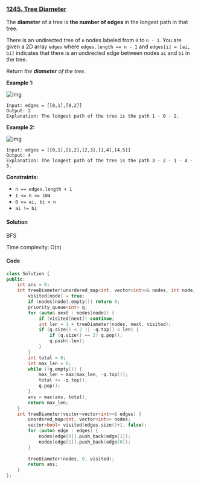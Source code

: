 ### [1245. Tree Diameter](https://leetcode.com/problems/tree-diameter/)

The **diameter** of a tree is **the number of edges** in the longest path in that tree.

There is an undirected tree of `n` nodes labeled from `0` to `n - 1`. You are given a 2D array `edges` where `edges.length == n - 1` and `edges[i] = [ai, bi]` indicates that there is an undirected edge between nodes `ai` and `bi` in the tree.

Return *the **diameter** of the tree*.

 

**Example 1:**

![img](https://assets.leetcode.com/uploads/2022/01/19/tree1.jpg)

```
Input: edges = [[0,1],[0,2]]
Output: 2
Explanation: The longest path of the tree is the path 1 - 0 - 2.
```

**Example 2:**

![img](https://assets.leetcode.com/uploads/2022/01/19/tree2.jpg)

```
Input: edges = [[0,1],[1,2],[2,3],[1,4],[4,5]]
Output: 4
Explanation: The longest path of the tree is the path 3 - 2 - 1 - 4 - 5.
```

 

**Constraints:**

- `n == edges.length + 1`
- `1 <= n <= 104`
- `0 <= ai, bi < n`
- `ai != bi`

#### Solution

BFS

Time complexity: O(n)

#### Code

```c++
class Solution {
public:
    int ans = 0;
    int treeDiameter(unordered_map<int, vector<int>>& nodes, int node, vector<bool>& visited) {
        visited[node] = true;
        if (nodes[node].empty()) return 0;
        priority_queue<int> q;
        for (auto& next : nodes[node]) {
            if (visited[next]) continue;
            int len = 1 + treeDiameter(nodes, next, visited);
            if (q.size() < 2 || -q.top() < len) {
                if (q.size() == 2) q.pop();
                q.push(-len);
            }
        }
        int total = 0;
        int max_len = 0;
        while (!q.empty()) {
            max_len = max(max_len, -q.top());
            total += -q.top();
            q.pop();
        }
        ans = max(ans, total);
        return max_len;
    }
    int treeDiameter(vector<vector<int>>& edges) {
        unordered_map<int, vector<int>> nodes;
        vector<bool> visited(edges.size()+1, false);
        for (auto& edge : edges) {
            nodes[edge[0]].push_back(edge[1]);
            nodes[edge[1]].push_back(edge[0]);
        }
        
        treeDiameter(nodes, 0, visited);
        return ans;
    }
};
```




